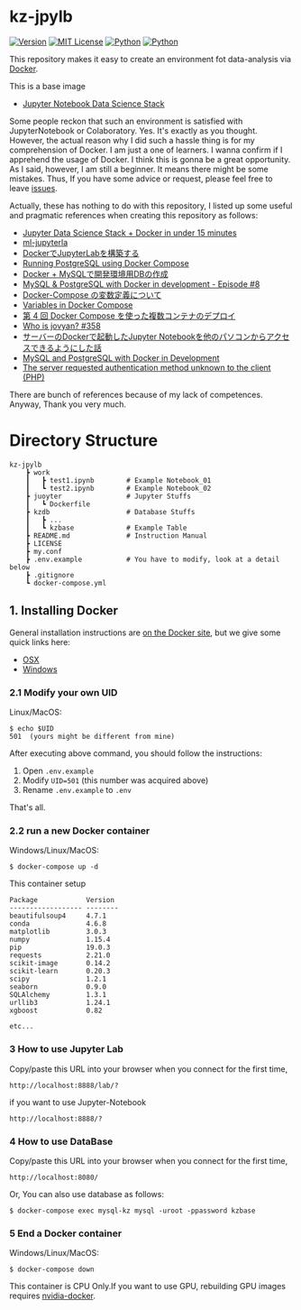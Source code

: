 # kz-jpylb

[![Version](https://img.shields.io/badge/version-v2.1.1-blue.svg)]()
[![MIT License](http://img.shields.io/badge/license-MIT-blue.svg?style=flat)](https://github.com/kiwamizamurai/kz-jpylb/blob/d5ed93cd042dc80582cf037a909a0c0bc80824da/LICENSE)
[![Python](https://img.shields.io/badge/python-v3-green.svg)]()
[![Python](https://img.shields.io/badge/docker-v3-green.svg)]()
<br>

This repository makes it easy to create an environment fot data-analysis via [Docker](http://www.docker.com/).

This is a base image 
- [Jupyter Notebook Data Science Stack](https://hub.docker.com/r/jupyter/datascience-notebook)

Some people reckon that such an environment is satisfied with JupyterNotebook or Colaboratory.
Yes. It's exactly as you thought. However, the actual reason why I did such a hassle thing is for my comprehension of Docker.
I am just a one of learners. I wanna confirm if I apprehend the usage of Docker. I think this is gonna be a great opportunity.
As I said, however, I am still a beginner. It means there might be some mistakes. 
Thus, If you have some advice or request, please feel free to leave [issues](https://github.com/kiwamizamurai/kz-jpylb/issues).

Actually, these has nothing to do with this repository, I listed up some useful and pragmatic references when creating this repository as follows:
- [Jupyter Data Science Stack + Docker in under 15 minutes](https://towardsdatascience.com/jupyter-data-science-stack-docker-in-under-15-minutes-19d8f822bd45)
- [ml-jupyterla](https://github.com/asashiho/ml-jupyterlab)
- [DockerでJupyterLabを構築する](https://qiita.com/muk-ai/items/a147cfd2cafc57420b15)
- [Running PostgreSQL using Docker Compose](https://linuxhint.com/run_postgresql_docker_compose/)
- [Docker + MySQLで開発環境用DBの作成](https://mmtomitomimm.blogspot.com/2018/04/docker-mysqldb.html)
- [MySQL & PostgreSQL with Docker in development - Episode #8](https://youtu.be/q5J3rtAGGNU)
- [Docker-Compose の変数定義について](https://qiita.com/kimullaa/items/f556431b8103e686f356)
- [Variables in Docker Compose](https://youtu.be/0JXyJOwVFfo)
- [第 4 回 Docker Compose を使った複数コンテナのデプロイ](https://www.ogis-ri.co.jp/otc/hiroba/technical/docker/part4.html)
- [Who is jovyan? #358](https://github.com/jupyter/docker-stacks/issues/358)
- [サーバーのDockerで起動したJupyter Notebookを他のパソコンからアクセスできるようにした話](https://qiita.com/yamasakih/items/d23ac0bf773e9b1b4d9d)
- [MySQL and PostgreSQL with Docker in Development](https://devteds.com/episodes/8-mysql-and-postgresql-with-docker-in-development)
- [The server requested authentication method unknown to the client (PHP)](https://stackoverflow.com/questions/52364415/the-server-requested-authentication-method-unknown-to-the-client-php)

There are bunch of references because of my lack of competences. Anyway, Thank you very much.

# Directory Structure
```
kz-jpylb
    ┣ work
    ┃   ┣ test1.ipynb        # Example Notebook_01
    ┃   ┗ test2.ipynb        # Example Notebook_02
    ┣ juoyter                # Jupyter Stuffs
    ┃   ┗ Dockerfile
    ┣ kzdb                   # Database Stuffs
    ┃   ┣ ...
    ┃   ┗ kzbase             # Example Table
    ┣ README.md              # Instruction Manual
    ┣ LICENSE
    ┣ my.conf
    ┣ .env.example           # You have to modify, look at a detail below
    ┣ .gitignore
    ┗ docker-compose.yml
```



## 1. Installing Docker
General installation instructions are
[on the Docker site](https://docs.docker.com/installation/), but we give some
quick links here:

* [OSX](https://www.docker.com/docker-mac)
* [Windows](https://www.docker.com/docker-windows)

### 2.1 Modify your own UID
Linux/MacOS:

    $ echo $UID
    501  (yours might be different from mine)

After executing above command, you should follow the instructions:
1. Open `.env.example`
2. Modify `UID=501`  (this number was acquired above)
3. Rename `.env.example` to `.env`

That's all.


### 2.2 run a new Docker container
Windows/Linux/MacOS:

    $ docker-compose up -d 
 
This container setup   
```    
Package            Version    
------------------ --------
beautifulsoup4     4.7.1   
conda              4.6.8  
matplotlib         3.0.3   
numpy              1.15.4  
pip                19.0.3  
requests           2.21.0 
scikit-image       0.14.2  
scikit-learn       0.20.3  
scipy              1.2.1   
seaborn            0.9.0  
SQLAlchemy         1.3.1 
urllib3            1.24.1  
xgboost            0.82

etc...
```

### 3 How to use Jupyter Lab
Copy/paste this URL into your browser when you connect for the first time,

    http://localhost:8888/lab/?
    
if you want to use Jupyter-Notebook
    
    http://localhost:8888/?
    
    
### 4 How to use DataBase
Copy/paste this URL into your browser when you connect for the first time,

    http://localhost:8080/

Or, You can also use database as follows:

    $ docker-compose exec mysql-kz mysql -uroot -ppassword kzbase


    
    
### 5 End a Docker container
Windows/Linux/MacOS:

    $ docker-compose down

This container is CPU Only.If you want to use GPU, rebuilding GPU images requires [nvidia-docker](https://github.com/NVIDIA/nvidia-docker).
